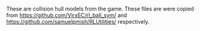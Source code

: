 These are collision hull models from the game.
These files are were copied from https://github.com/VirxEC/rl_ball_sym/ and https://github.com/samuelpmish/RLUtilities/ respectively.